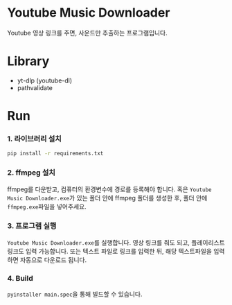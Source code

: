 # Youtube Music Downloader

Youtube 영상 링크를 주면, 사운드만 추출하는 프로그램입니다.

# Library
- yt-dlp (youtube-dl)
- pathvalidate

# Run

### 1. 라이브러리 설치
```bash
pip install -r requirements.txt
```

### 2. ffmpeg 설치

ffmpeg를 다운받고, 컴퓨터의 환경변수에 경로를 등록해야 합니다.
혹은 `Youtube Music Downloader.exe`가 있는 폴더 안에 ffmpeg 폴더를 생성한 후, 폴더 안에 `ffmpeg.exe`파일을 넣어주세요.

### 3. 프로그램 실행

`Youtube Music Downloader.exe`를 실행합니다.
영상 링크를 줘도 되고, 플레이리스트 링크도 입력 가능합니다. 또는 텍스트 파일로 링크를 입력한 뒤, 해당 텍스트파일을 입력하면 자동으로 다운로드 됩니다.

### 4. Build

`pyinstaller main.spec`을 통해 빌드할 수 있습니다.